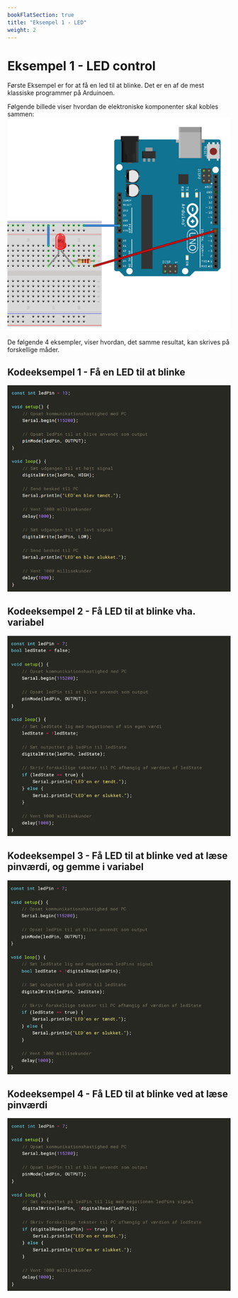 ```yaml
---
bookFlatSection: true
title: "Eksempel 1 - LED"
weight: 2
---
```

# Eksempel 1 - LED control
Første Eksempel er for at få en led til at blinke. Det er en af de mest klassiske programmer på Arduinoen.

Følgende billede viser hvordan de elektroniske komponenter skal kobles sammen:
![El-diagram for eksempel 1](/static/example1.png)

De følgende 4 eksempler, viser hvordan, det samme resultat, kan skrives på forskellige måder.

## Kodeeksempel 1 - Få en LED til at blinke
![Kodeeksempel 1](/static/e1c1.png)

<!--
```cpp
const int ledPin = 13;

void setup() {
    // Opsæt kommunikationshastighed med PC
    Serial.begin(115200);

    // Opsæt ledPin til at blive anvendt som output
    pinMode(ledPin, OUTPUT);
}

void loop() {
    // Sæt udgangen til et højt signal
    digitalWrite(ledPin, HIGH);
    
    // Send besked til PC
    Serial.println("LED'en blev tændt.");

    // Vent 1000 millisekunder
    delay(1000);
    
    // Sæt udgangen til et lavt signal
    digitalWrite(ledPin, LOW);

    // Send besked til PC
    Serial.println("LED'en blev slukket.");

    // Vent 1000 millisekunder
    delay(1000);
}
```
-->

## Kodeeksempel 2 - Få LED til at blinke vha. variabel
![Kodeeksempel 2](/static/e1c2.png)

<!--
```cpp
const int ledPin = 7;
bool ledState = false;

void setup() {
    // Opsæt kommunikationshastighed med PC
    Serial.begin(115200);

    // Opsæt ledPin til at blive anvendt som output
    pinMode(ledPin, OUTPUT);
}

void loop() {
    // Sæt ledState lig med negationen af sin egen værdi
    ledState = !ledState;

    // Sæt outputtet på ledPin til ledState
    digitalWrite(ledPin, ledState);
    
    // Skriv forskellige tekster til PC afhængig af værdien af ledState
    if (ledState == true) {
        Serial.println("LED'en er tændt.");
    } else {
        Serial.println("LED'en er slukket.");
    }

    // Vent 1000 millisekunder
    delay(1000);
}
```
-->

## Kodeeksempel 3 - Få LED til at blinke ved at læse pinværdi, og gemme i variabel
![Kodeeksempel 3](/static/e1c3.png)

<!--
```cpp
const int ledPin = 7;

void setup() {
    // Opsæt kommunikationshastighed med PC
    Serial.begin(115200);

    // Opsæt ledPin til at blive anvendt som output
    pinMode(ledPin, OUTPUT);
}

void loop() {
    // Sæt ledState lig med negationen ledPins signal
    bool ledState = !digitalRead(ledPin);

    // Sæt outputtet på ledPin til ledState
    digitalWrite(ledPin, ledState);
    
    // Skriv forskellige tekster til PC afhængig af værdien af ledState
    if (ledState == true) {
        Serial.println("LED'en er tændt.");
    } else {
        Serial.println("LED'en er slukket.");
    }

    // Vent 1000 millisekunder
    delay(1000);
}
```
-->

## Kodeeksempel 4 - Få LED til at blinke ved at læse pinværdi
![Kodeeksempel 4](/static/e1c4.png)
<!--
```cpp
const int ledPin = 7;

void setup() {
    // Opsæt kommunikationshastighed med PC
    Serial.begin(115200);

    // Opsæt ledPin til at blive anvendt som output
    pinMode(ledPin, OUTPUT);
}

void loop() {
    // Sæt outputtet på ledPin til lig med negationen ledPins signal
    digitalWrite(ledPin, !digitalRead(ledPin));
    
    // Skriv forskellige tekster til PC afhængig af værdien af ledState
    if (digitalRead(ledPin) == true) {
        Serial.println("LED'en er tændt.");
    } else {
        Serial.println("LED'en er slukket.");
    }

    // Vent 1000 millisekunder
    delay(1000);
}
```
-->

<!--
# Eksempel 2 - LED strip control (Avanceret)

```cpp
#include <FastLED.h>

// How many leds in your strip?
#define NUM_LEDS 64 

// For led chips like Neopixels, which have a data line, ground, and power, you just
// need to define DATA_PIN.  For led chipsets that are SPI based (four wires - data, clock,
// ground, and power), like the LPD8806, define both DATA_PIN and CLOCK_PIN
#define DATA_PIN 7
#define CLOCK_PIN 13

// Define the array of leds
CRGB leds[NUM_LEDS];

void setup() { 
	Serial.begin(57600);
	Serial.println("resetting");
	LEDS.addLeds<WS2812,DATA_PIN,RGB>(leds,NUM_LEDS);
	LEDS.setBrightness(84);
}

void fadeall() { for(int i = 0; i < NUM_LEDS; i++) { leds[i].nscale8(250); } }

void loop() { 
	static uint8_t hue = 0;
	Serial.print("x");
	// First slide the led in one direction
	for(int i = 0; i < NUM_LEDS; i++) {
		// Set the i'th led to red 
		leds[i] = CHSV(hue++, 255, 255);
		// Show the leds
		FastLED.show(); 
		// now that we've shown the leds, reset the i'th led to black
		// leds[i] = CRGB::Black;
		fadeall();
		// Wait a little bit before we loop around and do it again
		delay(10);
	}
	Serial.print("x");

	// Now go in the other direction.  
	for(int i = (NUM_LEDS)-1; i >= 0; i--) {
		// Set the i'th led to red 
		leds[i] = CHSV(hue++, 255, 255);
		// Show the leds
		FastLED.show();
		// now that we've shown the leds, reset the i'th led to black
		// leds[i] = CRGB::Black;
		fadeall();
		// Wait a little bit before we loop around and do it again
		delay(10);
	}
}
```
-->